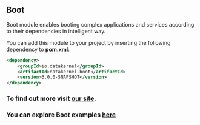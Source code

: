 ## Boot

Boot module enables booting complex applications and services according to their dependencies in intelligent way.

You can add this module to your project by inserting the following dependency to **pom.xml**:

```xml
<dependency>
    <groupId>io.datakernel</groupId>
    <artifactId>datakernel-boot</artifactId>
    <version>3.0.0-SNAPSHOT</version>
</dependency>
```

### To find out more visit [our site](https://datakernel.io/docs/components/core/boot).
### You can explore Boot examples [here](https://github.com/softindex/datakernel/blob/master/examples/boot)